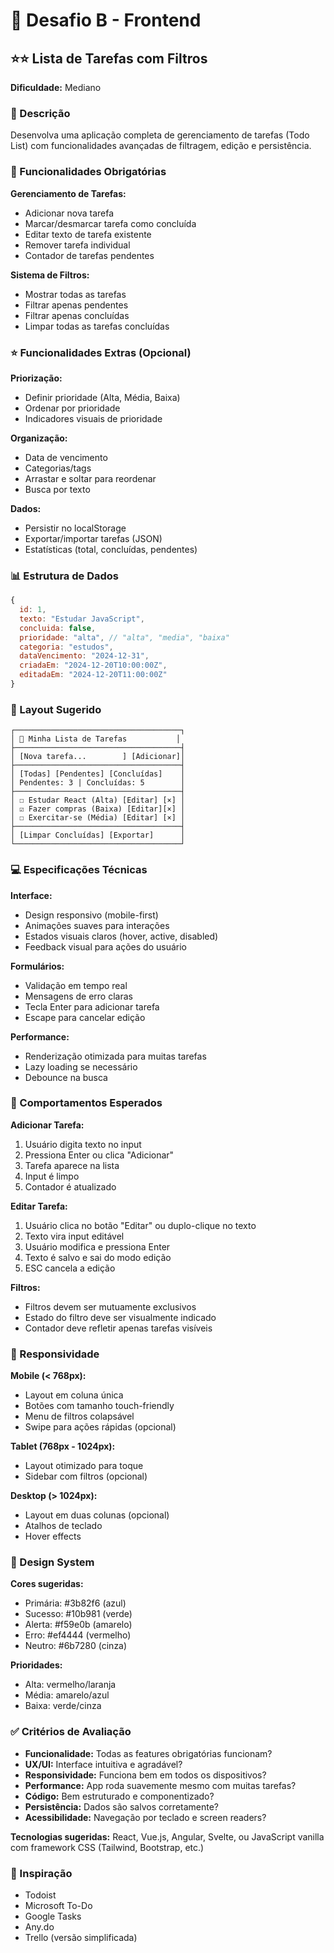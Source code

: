 # 🎨 Desafio B - Frontend
## ⭐⭐ Lista de Tarefas com Filtros

**Dificuldade:** Mediano

### 📝 Descrição
Desenvolva uma aplicação completa de gerenciamento de tarefas (Todo List) com funcionalidades avançadas de filtragem, edição e persistência.

### 🎯 Funcionalidades Obrigatórias

**Gerenciamento de Tarefas:**
- Adicionar nova tarefa
- Marcar/desmarcar tarefa como concluída
- Editar texto de tarefa existente
- Remover tarefa individual
- Contador de tarefas pendentes

**Sistema de Filtros:**
- Mostrar todas as tarefas
- Filtrar apenas pendentes
- Filtrar apenas concluídas
- Limpar todas as tarefas concluídas

### ⭐ Funcionalidades Extras (Opcional)

**Priorização:**
- Definir prioridade (Alta, Média, Baixa)
- Ordenar por prioridade
- Indicadores visuais de prioridade

**Organização:**
- Data de vencimento
- Categorias/tags
- Arrastar e soltar para reordenar
- Busca por texto

**Dados:**
- Persistir no localStorage
- Exportar/importar tarefas (JSON)
- Estatísticas (total, concluídas, pendentes)

### 📊 Estrutura de Dados
```javascript
{
  id: 1,
  texto: "Estudar JavaScript",
  concluida: false,
  prioridade: "alta", // "alta", "media", "baixa"
  categoria: "estudos",
  dataVencimento: "2024-12-31",
  criadaEm: "2024-12-20T10:00:00Z",
  editadaEm: "2024-12-20T11:00:00Z"
}
```

### 🎨 Layout Sugerido

```
┌─────────────────────────────────────┐
│ 📝 Minha Lista de Tarefas           │
├─────────────────────────────────────┤
│ [Nova tarefa...        ] [Adicionar]│
├─────────────────────────────────────┤
│ [Todas] [Pendentes] [Concluídas]    │
│ Pendentes: 3 | Concluídas: 5        │
├─────────────────────────────────────┤
│ ☐ Estudar React (Alta) [Editar] [×] │
│ ☑ Fazer compras (Baixa) [Editar][×] │
│ ☐ Exercitar-se (Média) [Editar] [×] │
├─────────────────────────────────────┤
│ [Limpar Concluídas] [Exportar]      │
└─────────────────────────────────────┘
```

### 💻 Especificações Técnicas

**Interface:**
- Design responsivo (mobile-first)
- Animações suaves para interações
- Estados visuais claros (hover, active, disabled)
- Feedback visual para ações do usuário

**Formulários:**
- Validação em tempo real
- Mensagens de erro claras
- Tecla Enter para adicionar tarefa
- Escape para cancelar edição

**Performance:**
- Renderização otimizada para muitas tarefas
- Lazy loading se necessário
- Debounce na busca

### 🎯 Comportamentos Esperados

**Adicionar Tarefa:**
1. Usuário digita texto no input
2. Pressiona Enter ou clica "Adicionar"
3. Tarefa aparece na lista
4. Input é limpo
5. Contador é atualizado

**Editar Tarefa:**
1. Usuário clica no botão "Editar" ou duplo-clique no texto
2. Texto vira input editável
3. Usuário modifica e pressiona Enter
4. Texto é salvo e sai do modo edição
5. ESC cancela a edição

**Filtros:**
- Filtros devem ser mutuamente exclusivos
- Estado do filtro deve ser visualmente indicado
- Contador deve refletir apenas tarefas visíveis

### 📱 Responsividade

**Mobile (< 768px):**
- Layout em coluna única
- Botões com tamanho touch-friendly
- Menu de filtros colapsável
- Swipe para ações rápidas (opcional)

**Tablet (768px - 1024px):**
- Layout otimizado para toque
- Sidebar com filtros (opcional)

**Desktop (> 1024px):**
- Layout em duas colunas (opcional)
- Atalhos de teclado
- Hover effects

### 🎨 Design System

**Cores sugeridas:**
- Primária: #3b82f6 (azul)
- Sucesso: #10b981 (verde)
- Alerta: #f59e0b (amarelo)
- Erro: #ef4444 (vermelho)
- Neutro: #6b7280 (cinza)

**Prioridades:**
- Alta: vermelho/laranja
- Média: amarelo/azul
- Baixa: verde/cinza

### ✅ Critérios de Avaliação

- **Funcionalidade:** Todas as features obrigatórias funcionam?
- **UX/UI:** Interface intuitiva e agradável?
- **Responsividade:** Funciona bem em todos os dispositivos?
- **Performance:** App roda suavemente mesmo com muitas tarefas?
- **Código:** Bem estruturado e componentizado?
- **Persistência:** Dados são salvos corretamente?
- **Acessibilidade:** Navegação por teclado e screen readers?

**Tecnologias sugeridas:** React, Vue.js, Angular, Svelte, ou JavaScript vanilla com framework CSS (Tailwind, Bootstrap, etc.)

### 🌟 Inspiração
- Todoist
- Microsoft To-Do
- Google Tasks
- Any.do
- Trello (versão simplificada)